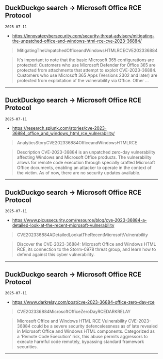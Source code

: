## DuckDuckgo search -> Microsoft Office RCE Protocol
`2025-07-11`

* https://innovatecybersecurity.com/security-threat-advisory/mitigating-the-unpatched-office-and-windows-html-rce-cve-2023-36884/

<blockquote>
 MitigatingTheUnpatchedOfficeandWindowsHTMLRCECVE202336884
</blockquote>
<blockquote>
It's important to note that the basic Microsoft 365 configurations are protected: Customers who use Microsoft Defender for Office 365 are protected from attachments that attempt to exploit CVE-2023-36884. Customers who use Microsoft 365 Apps (Versions 2302 and later) are protected from exploitation of the vulnerability via Office. Other ...
</blockquote>

---

## DuckDuckgo search -> Microsoft Office RCE Protocol
`2025-07-11`

* https://research.splunk.com/stories/cve-2023-36884_office_and_windows_html_rce_vulnerability/

<blockquote>
 AnalyticsStoryCVE202336884OfficeandWindowsHTMLRCE
</blockquote>
<blockquote>
Description CVE-2023-36884 is an unpatched zero-day vulnerability affecting Windows and Microsoft Office products. The vulnerability allows for remote code execution through specially crafted Microsoft Office documents, enabling an attacker to operate in the context of the victim. As of now, there are no security updates available.
</blockquote>

---

## DuckDuckgo search -> Microsoft Office RCE Protocol
`2025-07-11`

* https://www.picussecurity.com/resource/blog/cve-2023-36884-a-detailed-look-at-the-recent-microsoft-vulnerability

<blockquote>
 CVE202336884ADetailedLookatTheRecentMicrosoftVulnerability
</blockquote>
<blockquote>
Discover the CVE-2023-36884: Microsoft Office and Windows HTML RCE, its connection to the Storm-0978 threat group, and learn how to defend against this cyber vulnerability.
</blockquote>

---

## DuckDuckgo search -> Microsoft Office RCE Protocol
`2025-07-11`

* https://www.darkrelay.com/post/cve-2023-36884-office-zero-day-rce

<blockquote>
 CVE202336884MicrosoftOfficeZeroDayRCEDARKRELAY
</blockquote>
<blockquote>
Microsoft Office and Windows HTML RCE Vulnerability CVE-2023-36884 could be a severe security defencelessness as of late revealed in Microsoft Office and Windows HTML components. Categorized as a 'Remote Code Execution' risk, this abuse permits aggressors to execute harmful code remotely, bypassing standard framework securities.
</blockquote>

---

